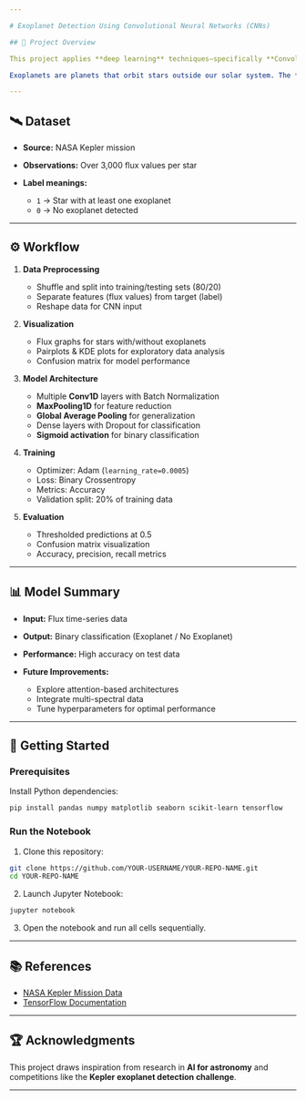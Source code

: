 ```yaml
---

# Exoplanet Detection Using Convolutional Neural Networks (CNNs)

## 📌 Project Overview

This project applies **deep learning** techniques—specifically **Convolutional Neural Networks (CNNs)**—to detect exoplanets from **flux time-series data** collected by the **NASA Kepler Space Telescope**.

Exoplanets are planets that orbit stars outside our solar system. The **transit method** is used here: when a planet passes in front of its star, it causes a slight dip in the star’s brightness. This periodic dimming can be detected and classified using machine learning.

---
```


## 🛰 Dataset

* **Source:** NASA Kepler mission
* **Observations:** Over 3,000 flux values per star
* **Label meanings:**

  * `1` → Star with at least one exoplanet
  * `0` → No exoplanet detected

---

## ⚙ Workflow

1. **Data Preprocessing**

   * Shuffle and split into training/testing sets (80/20)
   * Separate features (flux values) from target (label)
   * Reshape data for CNN input

2. **Visualization**

   * Flux graphs for stars with/without exoplanets
   * Pairplots & KDE plots for exploratory data analysis
   * Confusion matrix for model performance

3. **Model Architecture**

   * Multiple **Conv1D** layers with Batch Normalization
   * **MaxPooling1D** for feature reduction
   * **Global Average Pooling** for generalization
   * Dense layers with Dropout for classification
   * **Sigmoid activation** for binary classification

4. **Training**

   * Optimizer: Adam (`learning_rate=0.0005`)
   * Loss: Binary Crossentropy
   * Metrics: Accuracy
   * Validation split: 20% of training data

5. **Evaluation**

   * Thresholded predictions at 0.5
   * Confusion matrix visualization
   * Accuracy, precision, recall metrics

---

## 📊 Model Summary

* **Input:** Flux time-series data
* **Output:** Binary classification (Exoplanet / No Exoplanet)
* **Performance:** High accuracy on test data
* **Future Improvements:**

  * Explore attention-based architectures
  * Integrate multi-spectral data
  * Tune hyperparameters for optimal performance

---

## 🚀 Getting Started

### Prerequisites

Install Python dependencies:

```bash
pip install pandas numpy matplotlib seaborn scikit-learn tensorflow
```

### Run the Notebook

1. Clone this repository:

```bash
git clone https://github.com/YOUR-USERNAME/YOUR-REPO-NAME.git
cd YOUR-REPO-NAME
```

2. Launch Jupyter Notebook:

```bash
jupyter notebook
```

3. Open the notebook and run all cells sequentially.

---

## 📚 References

* [NASA Kepler Mission Data](https://www.nasa.gov/mission_pages/kepler/main/index.html)
* [TensorFlow Documentation](https://www.tensorflow.org/api_docs)

---

## 🏆 Acknowledgments

This project draws inspiration from research in **AI for astronomy** and competitions like the **Kepler exoplanet detection challenge**.

---
